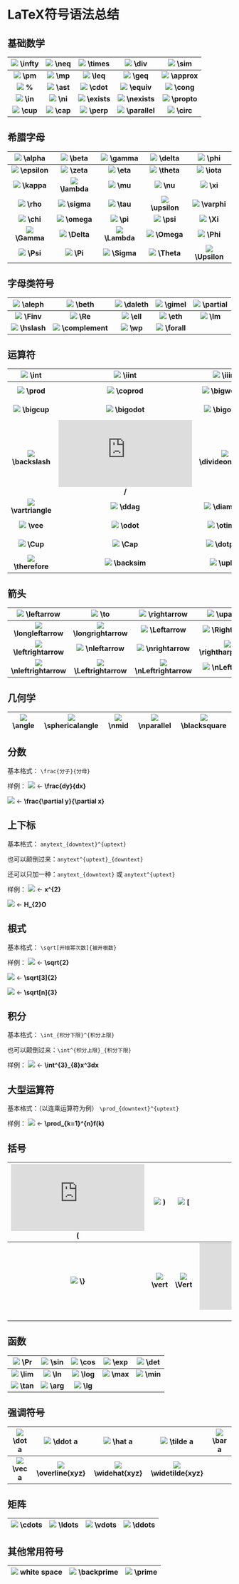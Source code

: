 ﻿# LaTeX符号语法总结

## 基础数学
|   ![](http://latex.codecogs.com/gif.latex?\infty) **\infty**   |  ![](http://latex.codecogs.com/gif.latex?\neq) **\neq**  |  ![](http://latex.codecogs.com/gif.latex?\times) **\times**  |  ![](http://latex.codecogs.com/gif.latex?\div) **\div**  |  ![](http://latex.codecogs.com/gif.latex?\sim) **\sim**  |
|:---:|:---:|:---:|:---:|:---:|
|   ![](http://latex.codecogs.com/gif.latex?\pm) **\pm**   |  ![](http://latex.codecogs.com/gif.latex?\mp) **\mp**  |  ![](http://latex.codecogs.com/gif.latex?\leq) **\leq**  |  ![](http://latex.codecogs.com/gif.latex?\geq) **\geq**  |  ![](http://latex.codecogs.com/gif.latex?\approx) **\approx**  |
|   ![](http://latex.codecogs.com/gif.latex?\%) **\%**   |  ![](http://latex.codecogs.com/gif.latex?\ast) **\ast**  |  ![](http://latex.codecogs.com/gif.latex?\cdot) **\cdot**  |  ![](http://latex.codecogs.com/gif.latex?\equiv) **\equiv**  |  ![](http://latex.codecogs.com/gif.latex?\cong) **\cong**  |
|   ![](http://latex.codecogs.com/gif.latex?\in) **\in**   |  ![](http://latex.codecogs.com/gif.latex?\ni) **\ni**  |  ![](http://latex.codecogs.com/gif.latex?\exists) **\exists**  |  ![](http://latex.codecogs.com/gif.latex?\nexists) **\nexists**  |  ![](http://latex.codecogs.com/gif.latex?\propto) **\propto**  |
|   ![](http://latex.codecogs.com/gif.latex?\cup) **\cup**   |  ![](http://latex.codecogs.com/gif.latex?\cap) **\cap**  |  ![](http://latex.codecogs.com/gif.latex?\perp) **\perp**  |  ![](http://latex.codecogs.com/gif.latex?\parallel) **\parallel**  |  ![](http://latex.codecogs.com/gif.latex?\circ) **\circ**  |

## 希腊字母
|   ![](http://latex.codecogs.com/gif.latex?\alpha) **\alpha**   |  ![](http://latex.codecogs.com/gif.latex?\beta ) **\beta**  |  ![](http://latex.codecogs.com/gif.latex?\gamma) **\gamma**  |  ![](http://latex.codecogs.com/gif.latex?\delta) **\delta**  |  ![](http://latex.codecogs.com/gif.latex?\phi) **\phi**  |
|:---:|:---:|:---:|:---:|:---:|
|   ![](http://latex.codecogs.com/gif.latex?\epsilon) **\epsilon**   |  ![](http://latex.codecogs.com/gif.latex?\zeta) **\zeta**  |  ![](http://latex.codecogs.com/gif.latex?\eta) **\eta**  |  ![](http://latex.codecogs.com/gif.latex?\theta) **\theta**  |  ![](http://latex.codecogs.com/gif.latex?\iota) **\iota**  |
|   ![](http://latex.codecogs.com/gif.latex?\kappa) **\kappa**   |  ![](http://latex.codecogs.com/gif.latex?\lambda) **\lambda**  |  ![](http://latex.codecogs.com/gif.latex?\mu) **\mu**  |  ![](http://latex.codecogs.com/gif.latex?\nu) **\nu**  |  ![](http://latex.codecogs.com/gif.latex?\xi) **\xi**  |
|   ![](http://latex.codecogs.com/gif.latex?\rho) **\rho**   |  ![](http://latex.codecogs.com/gif.latex?\sigma) **\sigma**  |  ![](http://latex.codecogs.com/gif.latex?\tau) **\tau**  |  ![](http://latex.codecogs.com/gif.latex?\upsilon) **\upsilon**  |  ![](http://latex.codecogs.com/gif.latex?\varphi) **\varphi**  |
|   ![](http://latex.codecogs.com/gif.latex?\chi) **\chi**   |  ![](http://latex.codecogs.com/gif.latex?\omega) **\omega**  |  ![](http://latex.codecogs.com/gif.latex?\pi) **\pi**  |  ![](http://latex.codecogs.com/gif.latex?\psi) **\psi**  |  ![](http://latex.codecogs.com/gif.latex?\Xi) **\Xi**  |
|   ![](http://latex.codecogs.com/gif.latex?\Gamma) **\Gamma**   |  ![](http://latex.codecogs.com/gif.latex?\Delta) **\Delta**  |  ![](http://latex.codecogs.com/gif.latex?\Lambda) **\Lambda**  |  ![](http://latex.codecogs.com/gif.latex?\Omega) **\Omega**  |  ![](http://latex.codecogs.com/gif.latex?\Phi) **\Phi**  |
|   ![](http://latex.codecogs.com/gif.latex?\Psi) **\Psi**   |  ![](http://latex.codecogs.com/gif.latex?\Pi) **\Pi**  |  ![](http://latex.codecogs.com/gif.latex?\Sigma) **\Sigma**  |  ![](http://latex.codecogs.com/gif.latex?\Theta) **\Theta**  |  ![](http://latex.codecogs.com/gif.latex?\Upsilon) **\Upsilon**  |
## 字母类符号
|   ![](http://latex.codecogs.com/gif.latex?\aleph) **\aleph**   |  ![](http://latex.codecogs.com/gif.latex?\beth) **\beth**  |  ![](http://latex.codecogs.com/gif.latex?\daleth ) **\daleth**  |  ![](http://latex.codecogs.com/gif.latex?\gimel) **\gimel**  |  ![](http://latex.codecogs.com/gif.latex?\partial) **\partial**  |
|:---:|:---:|:---:|:---:|:---:|
|   ![](http://latex.codecogs.com/gif.latex?\Finv) **\Finv**   |  ![](http://latex.codecogs.com/gif.latex?\Re) **\Re**  |  ![](http://latex.codecogs.com/gif.latex?\ell) **\ell**  |  ![](http://latex.codecogs.com/gif.latex?\eth) **\eth**  |   ![](http://latex.codecogs.com/gif.latex?\Im) **\Im**   |
  ![](http://latex.codecogs.com/gif.latex?\hslash) **\hslash**  |  ![](http://latex.codecogs.com/gif.latex?\complement) **\complement**  |  ![](http://latex.codecogs.com/gif.latex?\wp) **\wp**  |  ![](http://latex.codecogs.com/gif.latex?\forall) **\forall**  |

## 运算符
|   ![](http://latex.codecogs.com/gif.latex?\int) **\int**   |  ![](http://latex.codecogs.com/gif.latex?\iint) **\iint**  |  ![](http://latex.codecogs.com/gif.latex?\iiint) **\iiint**  |  ![](http://latex.codecogs.com/gif.latex?\oiiint) **\oiiint**  |  ![](http://latex.codecogs.com/gif.latex?\sum) **\sum**  |
|:---:|:---:|:---:|:---:|:---:|
|   ![](http://latex.codecogs.com/gif.latex?\prod) **\prod**   |  ![](http://latex.codecogs.com/gif.latex?\coprod) **\coprod**  |  ![](http://latex.codecogs.com/gif.latex?\bigwedge) **\bigwedge**  |  ![](http://latex.codecogs.com/gif.latex?\bigvee) **\bigvee**  |  ![](http://latex.codecogs.com/gif.latex?\bigcap) **\bigcap**  |
|   ![](http://latex.codecogs.com/gif.latex?\bigcup) **\bigcup**   |  ![](http://latex.codecogs.com/gif.latex?\bigodot) **\bigodot**  |  ![](http://latex.codecogs.com/gif.latex?\bigoplus) **\bigoplus**  |  ![](http://latex.codecogs.com/gif.latex?\bigotimes) **\bigotimes**  |  ![](http://latex.codecogs.com/gif.latex?\biguplus) **\biguplus**  |
|   ![](http://latex.codecogs.com/gif.latex?\backslash) **\backslash**   |  ![](http://latex.codecogs.com/gif.latex?/) **/**  |  ![](http://latex.codecogs.com/gif.latex?\divideontimes) **\divideontimes**  |  ![](http://latex.codecogs.com/gif.latex?\star) **\star**  |  ![](http://latex.codecogs.com/gif.latex?\wr) **\wr**  |
|   ![](http://latex.codecogs.com/gif.latex?\vartriangle) **\vartriangle**   |  ![](http://latex.codecogs.com/gif.latex?\ddag) **\ddag**  |  ![](http://latex.codecogs.com/gif.latex?\diamond) **\diamond**  |  ![](http://latex.codecogs.com/gif.latex?\dag) **\dag**  |  ![](http://latex.codecogs.com/gif.latex?\wedge) **\wedge**  |
|   ![](http://latex.codecogs.com/gif.latex?\vee) **\vee**   |  ![](http://latex.codecogs.com/gif.latex?\odot) **\odot**  |  ![](http://latex.codecogs.com/gif.latex?\otimes) **\otimes**  |  ![](http://latex.codecogs.com/gif.latex?\oplus) **\oplus**  |  ![](http://latex.codecogs.com/gif.latex?\ominus) **\ominus**  |
|   ![](http://latex.codecogs.com/gif.latex?\Cup) **\Cup**   |  ![](http://latex.codecogs.com/gif.latex?\Cap) **\Cap**  |  ![](http://latex.codecogs.com/gif.latex?\dotplus) **\dotplus**  |  ![](http://latex.codecogs.com/gif.latex?\intercal) **\intercal**  |   ![](http://latex.codecogs.com/gif.latex?\because) **\because**   |
  ![](http://latex.codecogs.com/gif.latex?\therefore) **\therefore**  |  ![](http://latex.codecogs.com/gif.latex?\backsim) **\backsim**  |  ![](http://latex.codecogs.com/gif.latex?\uplus) **\uplus**  |  ![](http://latex.codecogs.com/gif.latex?\simeq) **\simeq**  |
## 箭头
|   ![](http://latex.codecogs.com/gif.latex?\leftarrow) **\leftarrow**   |  ![](http://latex.codecogs.com/gif.latex?\to) **\to**  |  ![](http://latex.codecogs.com/gif.latex?\rightarrow) **\rightarrow**  |  ![](http://latex.codecogs.com/gif.latex?\uparrow) **\uparrow**  |  ![](http://latex.codecogs.com/gif.latex?\downarrow) **\downarrow**  |
|:---:|:---:|:---:|:---:|:---:|
|   ![](http://latex.codecogs.com/gif.latex?\longleftarrow) **\longleftarrow**   |  ![](http://latex.codecogs.com/gif.latex?\longrightarrow) **\longrightarrow**  |  ![](http://latex.codecogs.com/gif.latex?\Leftarrow) **\Leftarrow**  |  ![](http://latex.codecogs.com/gif.latex?\Rightarrow) **\Rightarrow**  |  ![](http://latex.codecogs.com/gif.latex?\mapsto) **\mapsto**  |
|   ![](http://latex.codecogs.com/gif.latex?\leftrightarrow) **\leftrightarrow**   |  ![](http://latex.codecogs.com/gif.latex?\nleftarrow) **\nleftarrow**  |  ![](http://latex.codecogs.com/gif.latex?\nrightarrow) **\nrightarrow**  |  ![](http://latex.codecogs.com/gif.latex?\rightharpoonup) **\rightharpoonup**  |  ![](http://latex.codecogs.com/gif.latex?\leftharpoonup) **\leftharpoonup**  |
|   ![](http://latex.codecogs.com/gif.latex?\nleftrightarrow) **\nleftrightarrow**   |  ![](http://latex.codecogs.com/gif.latex?\Leftrightarrow) **\Leftrightarrow**  |  ![](http://latex.codecogs.com/gif.latex?\nLeftrightarrow) **\nLeftrightarrow**  |  ![](http://latex.codecogs.com/gif.latex?\nLeftarrow) **\nLeftarrow**  |  ![](http://latex.codecogs.com/gif.latex?\nRightarrow) **\nRightarrow**  |

## 几何学
|   ![](http://latex.codecogs.com/gif.latex?\angle) **\angle**   |  ![](http://latex.codecogs.com/gif.latex?\sphericalangle) **\sphericalangle**  |  ![](http://latex.codecogs.com/gif.latex?\nmid) **\nmid**  |  ![](http://latex.codecogs.com/gif.latex?\nparallel) **\nparallel**  |  ![](http://latex.codecogs.com/gif.latex?\blacksquare) **\blacksquare**  |
|:---:|:---:|:---:|:---:|:---:|

## 分数
基本格式：
`\frac{分子}{分母}`

样例：
![](http://latex.codecogs.com/gif.latex?\frac{dy}{dx}) ← **\frac{dy}{dx}**

![](http://latex.codecogs.com/gif.latex?\frac{\partial{y}}{\partial{x}}) ← **\frac{\partial y}{\partial x}**
## 上下标
基本格式：
<code>anytext_{downtext}^{uptext}</code>

也可以颠倒过来：<code>anytext^{uptext}\_{downtext}</code>

还可以只加一种：<code>anytext_{downtext}</code> 或 <code>anytext^{uptext}</code>

样例：
![](http://latex.codecogs.com/gif.latex?x^{2}) ← **x^{2}**

![](http://latex.codecogs.com/gif.latex?H_{2}O) ← **H_{2}O**

## 根式
基本格式：
<code>\sqrt[开根幂次数]{被开根数}</code>

样例：
![](http://latex.codecogs.com/gif.latex?\sqrt{2}) ← **\sqrt{2}**

![](http://latex.codecogs.com/gif.latex?\sqrt[3]{2}) ← **\sqrt[3]{2}**

![](http://latex.codecogs.com/gif.latex?\sqrt[n]{3}) ← **\sqrt[n]{3}**

## 积分
基本格式：
<code>\int_{积分下限}^{积分上限}</code>

也可以颠倒过来：<code>\int^{积分上限}_{积分下限}</code>

样例：
![](http://latex.codecogs.com/gif.latex?\int^{3}_{8}x^3dx) ← **\int^{3}_{8}x^3dx**

## 大型运算符
基本格式：（以连乘运算符为例）
<code>\prod_{downtext}^{uptext}</code>

样例：
![](http://latex.codecogs.com/gif.latex?\prod_{k=1}^{n}f(k)) ← **\prod_{k=1}^{n}f(k)**
## 括号
|   ![](http://latex.codecogs.com/gif.latex?\( ) \(   |  ![](http://latex.codecogs.com/gif.latex?\| ) \)  |  ![](http://latex.codecogs.com/gif.latex?\[) \[  |  ![](http://latex.codecogs.com/gif.latex?\] ) \]  |  ![](http://latex.codecogs.com/gif.latex?\{ ) \\{  |
|:---:|:---:|:---:|:---:|:---:|
|   ![](http://latex.codecogs.com/gif.latex?\\}) **\\}**   |  ![](http://latex.codecogs.com/gif.latex?\vert) **\vert**  |  ![](http://latex.codecogs.com/gif.latex?\Vert) **\Vert**  |  ![](http://latex.codecogs.com/gif.latex?/) **/**  |    |

## 函数
|   ![](http://latex.codecogs.com/gif.latex?\Pr) \Pr   |  ![](http://latex.codecogs.com/gif.latex?\sin) \sin  |  ![](http://latex.codecogs.com/gif.latex?\cos) \cos  |  ![](http://latex.codecogs.com/gif.latex?\exp) \exp  |  ![](http://latex.codecogs.com/gif.latex?\det) \det  |
|:---:|:---:|:---:|:---:|:---:|
|   ![](http://latex.codecogs.com/gif.latex?\lim) **\lim**   |  ![](http://latex.codecogs.com/gif.latex?\ln) **\ln**  |  ![](http://latex.codecogs.com/gif.latex?\log) **\log**  |  ![](http://latex.codecogs.com/gif.latex?\max) **\max**  |  ![](http://latex.codecogs.com/gif.latex?\min) **\min**  |
|   ![](http://latex.codecogs.com/gif.latex?\tan) **\tan**   |  ![](http://latex.codecogs.com/gif.latex?\arg) **\arg**  |  ![](http://latex.codecogs.com/gif.latex?\lg) **\lg**  |    |    |

## 强调符号
|   ![](http://latex.codecogs.com/gif.latex?\dot&space;{a}) \dot a   |  ![](http://latex.codecogs.com/gif.latex?\ddot&space;{a}) \ddot a  |  ![](http://latex.codecogs.com/gif.latex?\hat&space;{a}) \hat a  |  ![](http://latex.codecogs.com/gif.latex?\tilde&space;{a}) \tilde a  |  ![](http://latex.codecogs.com/gif.latex?\bar&space;{a}) \bar a  |
|:---:|:---:|:---:|:---:|:---:|
|   ![](http://latex.codecogs.com/gif.latex?\vec&space;{a}) **\vec a**   |  ![](http://latex.codecogs.com/gif.latex?\overline{xyz}) **\overline{xyz}**  |  ![](http://latex.codecogs.com/gif.latex?\widehat{xyz}) **\widehat{xyz}**  |  ![](http://latex.codecogs.com/gif.latex?\widetilde{xyz}) **\widetilde{xyz}**  |    |

## 矩阵
|   ![](http://latex.codecogs.com/gif.latex?\cdots) \cdots   |  ![](http://latex.codecogs.com/gif.latex?\ldots) \ldots  |  ![](http://latex.codecogs.com/gif.latex?\vdots) \vdots  |  ![](http://latex.codecogs.com/gif.latex?\ddots) \ddots  |
|:---:|:---:|:---:|:---:|

## 其他常用符号
|   ![](http://latex.codecogs.com/gif.latex?\ ) white space   |  ![](http://latex.codecogs.com/gif.latex?\backprime) \backprime  |  ![](http://latex.codecogs.com/gif.latex?\prime) \prime  |
|:---:|:---:|:---:|




